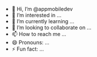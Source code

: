 - 👋 Hi, I’m @appmobiledev
- 👀 I’m interested in ...
- 🌱 I’m currently learning ...
- 💞️ I’m looking to collaborate on ...
- 📫 How to reach me ...
- 😄 Pronouns: ...
- ⚡ Fun fact: ...

<!---
appmobiledev/appmobiledev is a ✨ special ✨ repository because its `README.md` (this file) appears on your GitHub profile.
You can click the Preview link to take a look at your changes.
--->
